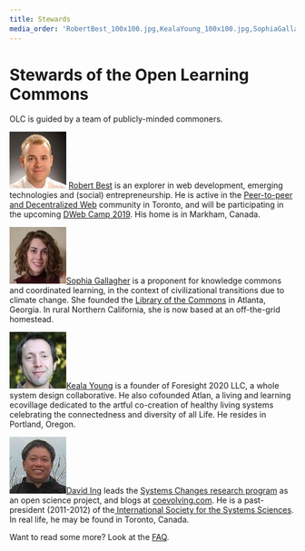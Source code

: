 ```yaml
---
title: Stewards
media_order: 'RobertBest_100x100.jpg,KealaYoung_100x100.jpg,SophiaGallagher_100x100.jpg,080401_082327_FuschlRuins_DI_100x100.jpg'
---
```


# Stewards of the Open Learning Commons

OLC is guided by a team of publicly-minded commoners.

![](RobertBest_100x100.jpg?classes=float-right)
[Robert Best](https://www.linkedin.com/in/robest/) is an explorer in web development, emerging technologies and (social) entrepreneurship.  He is active in the [Peer-to-peer and Decentralized Web](https://www.meetup.com/p2p-and-dweb-toronto/) community in Toronto, and will be participating in the upcoming [DWeb Camp 2019](http://dwebcamp.org).  His home is in Markham, Canada.
<p></p>

![](SophiaGallagher_100x100.jpg?classes=float-right)[Sophia Gallagher](https://www.linkedin.com/in/sophia-nicole-gallagher-56aa82142/) is a proponent for knowledge commons and coordinated learning, in the context of civilizational transitions due to climate change.  She founded the [Library of the Commons](https://www.libraryofthecommons.org/) in Atlanta, Georgia.  In rural Northern California, she is now based at an off-the-grid homestead.
<p></p>

![](KealaYoung_100x100.jpg?classes=float-right)[Keala Young](https://www.linkedin.com/in/akealayoung/) is a founder of Foresight 2020 LLC, a whole system design collaborative.  He also cofounded Atlan, a living and learning ecovillage dedicated to the artful co-creation of healthy living systems celebrating the connectedness and diversity of all Life.  He resides in Portland, Oregon.
<p></p>

![](080401_082327_FuschlRuins_DI_100x100.jpg?classes=float-right)[David Ing](https://www.linkedin.com/in/daviding/) leads the [Systems Changes research program](https://systemschanges.com/online/) as an open science project, and blogs at [coevolving.com](https://coevolving.com/blogs).  He is a past-president (2011-2012) of the[ International Society for the Systems Sciences](http://isss.org/world/).  In real life, he may be found in Toronto, Canada.
<p></p>

Want to read some more?  Look at the [FAQ](https://openlearning.cc/base/faq).
